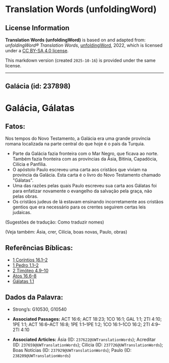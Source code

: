 # Translation Words (unfoldingWord)

## License Information

**Translation Words (unfoldingWord)** is based on and adapted from: _unfoldingWord® Translation Words_, [unfoldingWord](https://unfoldingword.org/utw), 2022, which is licensed under a [CC BY-SA 4.0 license](https://creativecommons.org/licenses/by-sa/4.0/legalcode.en).

This markdown version (created `2025-10-16`) is provided under the same license.



--------------------------------

## Galácia (id: 237898)

Galácia, Gálatas
================

Fatos:
------

Nos tempos do Novo Testamento, a Galácia era uma grande província romana localizada na parte central do que hoje é o país da Turquia.

* Parte da Galácia fazia fronteira com o Mar Negro, que ficava ao norte. Também fazia fronteira com as províncias da Ásia, Bitínia, Capadócia, Cilícia e Panfília.
* O apóstolo Paulo escreveu uma carta aos cristãos que viviam na província da Galácia. Esta carta é o livro do Novo Testamento chamado "Gálatas".
* Uma das razões pelas quais Paulo escreveu sua carta aos Gálatas foi para enfatizar novamente o evangelho da salvação pela graça, não pelas obras.
* Os cristãos judeus de lá estavam ensinando incorretamente aos cristãos gentios que era necessário para os crentes seguirem certas leis judaicas.

(Sugestões de tradução: Como traduzir nomes)

(Veja também: Ásia, crer, Cilícia, boas novas, Paulo, obras)

Referências Bíblicas:
---------------------

* [1 Coríntios 16\.1–2](https://ref.ly/1Cor16:1-1Cor16:2)
* [1 Pedro 1\.1–2](https://ref.ly/1Pet1:1-1Pet1:2)
* [2 Timóteo 4\.9–10](https://ref.ly/2Tim4:9-2Tim4:10)
* [Atos 16\.6–8](https://ref.ly/Acts16:6-Acts16:8)
* [Gálatas 1\.1](https://ref.ly/Gal1:1)

Dados da Palavra:
-----------------

* Strong’s: G10530, G10540

* **Associated Passages:** ACT 16:6; ACT 18:23; 1CO 16:1; GAL 1:1; 2TI 4:10; 1PE 1:1; ACT 16:6–ACT 16:8; 1PE 1:1–1PE 1:2; 1CO 16:1–1CO 16:2; 2TI 4:9–2TI 4:10
* **Associated Articles:** Ásia (ID: `237622@UWTranslationWords`); Acreditar (ID: `237659@UWTranslationWords`); Cilícia (ID: `237726@UWTranslationWords`); Boas Notícias (ID: `237929@UWTranslationWords`); Paulo (ID: `238209@UWTranslationWords`)


